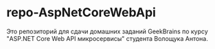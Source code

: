 # repo-AspNetCoreWebApi
Это репозиторий для сдачи домашних заданий GeekBrains по курсу "ASP.NET Core Web API микросервисы" студента Волощука Антона.
